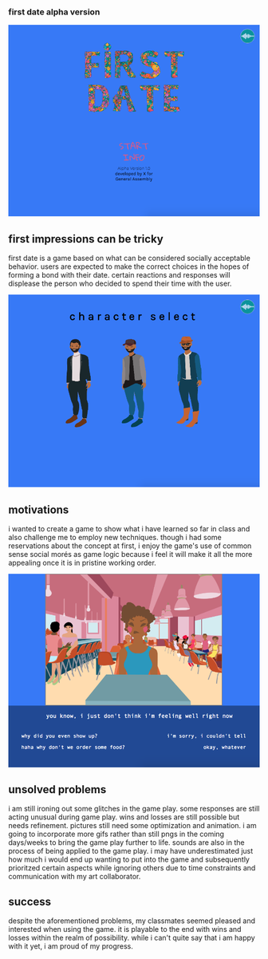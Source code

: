### first date alpha version

![title](screens/title.png)

## first impressions can be tricky

first date is a game based on what can be considered socially acceptable behavior.  users are expected to make the correct choices in the hopes of forming a bond with their date. certain reactions and responses will displease the person who decided to spend their time with the user.

![character select](screens/select.png)

## motivations

i wanted to create a game to show what i have learned so far in class and also challenge me to employ new techniques. though i had some reservations about the concept at first, i enjoy the game's use of common sense social morés as game logic because i feel it will make it all the more appealing once it is in pristine working order.

![game play](screens/play.png)

## unsolved problems

i am still ironing out some glitches in the game play. some responses are still acting unusual during game play. wins and losses are still possible but needs refinement. pictures still need some optimization and animation. i am going to incorporate more gifs rather than still pngs in the coming days/weeks to bring the game play further to life. sounds are also in the process of being applied to the game play.  i may have underestimated just how much i would end up wanting to put into the game and subsequently prioritzed certain aspects while ignoring others due to time constraints and communication with my art collaborator.

## success

despite the aforementioned problems, my classmates seemed pleased and interested when using the game. it is playable to the end with wins and losses within the realm of possibility. while i can't quite say that i am happy with it yet, i am proud of my progress.
